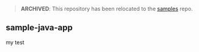 > **ARCHIVED**: This repository has been relocated to the [samples](https://github.com/buildpack/samples/) repo.

## sample-java-app

my test
